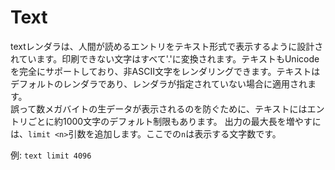 # Text

textレンダラは、人間が読めるエントリをテキスト形式で表示するように設計されています。印刷できない文字はすべて'.'に変換されます。テキストもUnicodeを完全にサポートしており、非ASCII文字をレンダリングできます。テキストはデフォルトのレンダラであり、レンダラが指定されていない場合に適用されます。  
誤って数メガバイトの生データが表示されるのを防ぐために、テキストにはエントリごとに約1000文字のデフォルト制限もあります。  出力の最大長を増やすには、`limit <n>`引数を追加します。ここでの`n`は表示する文字数です。

例: `text limit 4096`